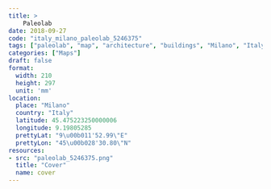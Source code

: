 ```yaml
---
title: > 
    Paleolab
date: 2018-09-27
code: "italy_milano_paleolab_5246375"
tags: ["paleolab", "map", "architecture", "buildings", "Milano", "Italy"]
categories: ["Maps"]
draft: false
format:
  width: 210
  height: 297
  unit: 'mm'
location:
  place: "Milano"
  country: "Italy"
  latitude: 45.475223250000006
  longitude: 9.19805285
  prettyLat: "9\u00b011'52.99\"E"
  prettyLon: "45\u00b028'30.80\"N"
resources:
- src: "paleolab_5246375.png"
  title: "Cover"
  name: cover
---
```

